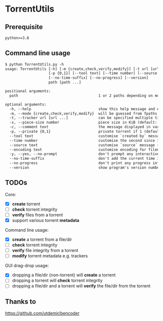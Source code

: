 # TorrentUtils

## Prerequisite

```txt
python>=3.8
```

## Command line usage

```txt
$ python TorrentUtils.py -h
usage: TorrentUtils [-h] [-m {create,check,verify,modify}] [-t url [url ...]] [-s number] [-c text]
                    [-p {0,1}] [--tool text] [--time number] [--source text] [--encoding text] [-y]
                    [--no-time-suffix] [--no-progress] [--version]
                    path [path ...]

positional arguments:
  path                                     1 or 2 paths depending on mode

optional arguments:
  -h, --help                               show this help message and exit
  -m, --mode {create,check,verify,modify}  will be guessed from fpaths if not specified
  -t, --tracker url [url ...]              can be specified multiple times
  -s, --piece-size number                  piece size in KiB (default: 16384KiB)
  -c, --comment text                       the message displayed in various clients
  -p, --private {0,1}                      private torrent if 1 (default: 0)
  --tool text                              customise `created by` message (default: TorrentUtils)
  --time number                            customise the second since 19700101 (default: now)
  --source text                            customise `source` message (will change torrent hash)
  --encoding text                          customise encoding for filenames (default: utf-8)
  -y, --yes, --no-prompt                   don't prompt any interactive question
  --no-time-suffix                         don't add the current time in new torrent's name
  --no-progress                            don't print any progress info
  --version                                show program's version number and exit
```

## TODOs

Core:

- [x] **create** torrent
- [ ] **check** torrent integrity
- [ ] **verify** files from a torrent
- [x] support various torrent **metadata**

Command line usage:

- [x] **create** a torrent from a file/dir
- [ ] **check** torrent integrity
- [ ] **verify** file integrity from a torrent
- [ ] **modify** torrent metadata e.g. trackers

GUI drag-drop usage:

- [x] dropping a file/dir (non-torrent) will **create** a torrent
- [ ] dropping a torrent will **check** torrent integrity
- [ ] dropping a file/dir and a torrent will **verify** the file/dir from the torrent

## Thanks to

<https://github.com/utdemir/bencoder>
